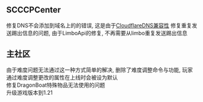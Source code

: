 ## SCCCPCenter
修复DNS不会添加到域名上的的错误, 这是由于[CloudflareDNS兼容性](https://developers.cloudflare.com/fundamentals/api/reference/deprecations/#name-related-data-fields-on-srv-dns-records)
修复重复发送踢出信息的问题, 由于LimboApi的修复, 不再需要从limbo重复发送踢出信息  
## 主社区
由于难度问题无法通过这一种方式简单的解决, 删除了难度调整命令与功能, 玩家通过难度调整更改的属性在上线时会被设为默认  
修复DragonBoat特殊物品无法使用的问题  
升级游戏版本到1.21  

